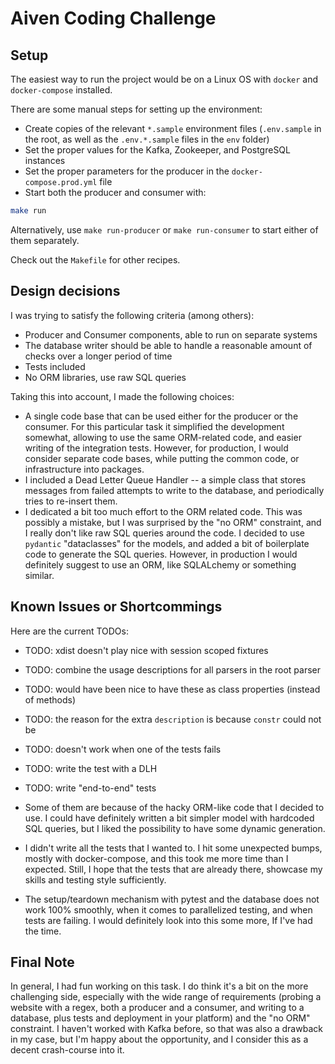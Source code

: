 # Aiven Coding Challenge

## Setup

The easiest way to run the project would be on a Linux OS with `docker` and `docker-compose` installed.

There are some manual steps for setting up the environment:

- Create copies of the relevant `*.sample` environment files (`.env.sample` in the root, as well as the `.env.*.sample` files in the `env` folder)
- Set the proper values for the Kafka, Zookeeper, and PostgreSQL instances
- Set the proper parameters for the producer in the `docker-compose.prod.yml` file
- Start both the producer and consumer with:

```bash
make run
```

Alternatively, use `make run-producer` or `make run-consumer` to start either of them separately.

Check out the `Makefile` for other recipes.

## Design decisions

I was trying to satisfy the following criteria (among others):

- Producer and Consumer components, able to run on separate systems
- The database writer should be able to handle a reasonable amount of checks over a longer period of time
- Tests included
- No ORM libraries, use raw SQL queries

Taking this into account, I made the following choices:

- A single code base that can be used either for the producer or the consumer. For this particular task it simplified the development somewhat, allowing to use the same ORM-related code, and easier writing of the integration tests. However, for production, I would consider separate code bases, while putting the common code, or infrastructure into packages.
- I included a Dead Letter Queue Handler -- a simple class that stores messages from failed attempts to write to the database, and periodically tries to re-insert them.
- I dedicated a bit too much effort to the ORM related code. This was possibly a mistake, but I was surprised by the "no ORM" constraint, and I really don't like raw SQL queries around the code. I decided to use `pydantic` "dataclasses" for the models, and added a bit of boilerplate code to generate the SQL queries. However, in production I would definitely suggest to use an ORM, like SQLALchemy or something similar.

## Known Issues or Shortcommings

Here are the current TODOs:

- TODO: xdist doesn't play nice with session scoped fixtures
- TODO: combine the usage descriptions for all parsers in the root parser
- TODO: would have been nice to have these as class properties (instead of methods)
- TODO: the reason for the extra `description` is because `constr` could not be
- TODO: doesn't work when one of the tests fails
- TODO: write the test with a DLH
- TODO: write "end-to-end" tests

- Some of them are because of the hacky ORM-like code that I decided to use. I could have definitely written a bit simpler model with hardcoded SQL queries, but I liked the possibility to have some dynamic generation.
- I didn't write all the tests that I wanted to. I hit some unexpected bumps, mostly with docker-compose, and this took me more time than I expected. Still, I hope that the tests that are already there, showcase my skills and testing style sufficiently.
- The setup/teardown mechanism with pytest and the database does not work 100% smoothly, when it comes to parallelized testing, and when tests are failing. I would definitely look into this some more, If I've had the time.

## Final Note

In general, I had fun working on this task. I do think it's a bit on the more challenging side, especially with the wide range of requirements (probing a website with a regex, both a producer and a consumer, and writing to a database, plus tests and deployment in your platform) and the "no ORM" constraint. I haven't worked with Kafka before, so that was also a drawback in my case, but I'm happy about the opportunity, and I consider this as a decent crash-course into it.
